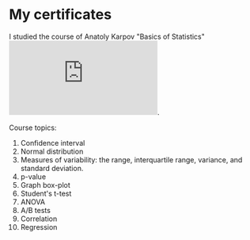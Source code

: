 # My certificates
I studied the course of 
Anatoly Karpov "Basics of Statistics"![Link](https://github.com/uzhegovaelena/mycertificates/blob/main/basics%20of%20statistics_stepik-certificate.pdf).
 
Course topics:
1. Confidence interval
2. Normal distribution
3. Measures of variability: the range, interquartile range, variance, and standard deviation.
4. p-value
5. Graph box-plot
6. Student's t-test
7. ANOVA
8. A/B tests
9. Correlation
10. Regression
